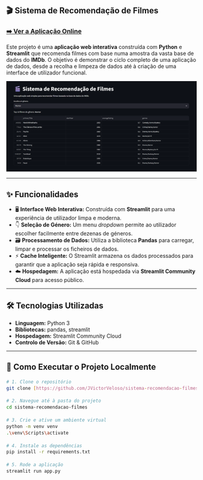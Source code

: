 ## 🎬 Sistema de Recomendação de Filmes

### [➡️ Ver a Aplicação Online](https://sistema-recomendacao-filmes-9tjpjcw8kwxer8xgzgrhq5.streamlit.app/)

Este projeto é uma **aplicação web interativa** construída com **Python** e **Streamlit** que recomenda filmes com base numa amostra da vasta base de dados do **IMDb**. O objetivo é demonstrar o ciclo completo de uma aplicação de dados, desde a recolha e limpeza de dados até à criação de uma interface de utilizador funcional.

![Screenshot da Aplicação a Funcionar](screenshot.png)

---

## ✨ Funcionalidades

- 🖥️ **Interface Web Interativa:** Construída com **Streamlit** para uma experiência de utilizador limpa e moderna.
- 👇 **Seleção de Género:** Um menu _dropdown_ permite ao utilizador escolher facilmente entre dezenas de géneros.
- 🗃️ **Processamento de Dados:** Utiliza a biblioteca **Pandas** para carregar, limpar e processar os ficheiros de dados.
- ⚡ **Cache Inteligente:** O Streamlit armazena os dados processados para garantir que a aplicação seja rápida e responsiva.
- ☁️ **Hospedagem:** A aplicação está hospedada via **Streamlit Community Cloud** para acesso público.

---

## 🛠️ Tecnologias Utilizadas

- **Linguagem:** Python 3
- **Bibliotecas:** pandas, streamlit
- **Hospedagem:** Streamlit Community Cloud
- **Controlo de Versão:** Git & GitHub

---

## 🚀 Como Executar o Projeto Localmente

```bash
# 1. Clone o repositório
git clone [https://github.com/JVictorVeloso/sistema-recomendacao-filmes.git](https://github.com/JVictorVeloso/sistema-recomendacao-filmes.git)

# 2. Navegue até à pasta do projeto
cd sistema-recomendacao-filmes

# 3. Crie e ative um ambiente virtual
python -m venv venv
.\venv\Scripts\activate

# 4. Instale as dependências
pip install -r requirements.txt

# 5. Rode a aplicação
streamlit run app.py
```
